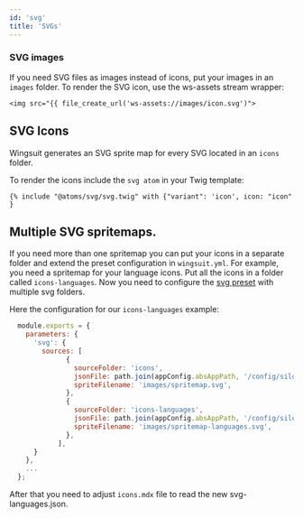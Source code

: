 ```yaml
---
id: 'svg'
title: 'SVGs'
---
```

### SVG images
If you need SVG files as images instead of icons, put your images in an `images` folder.
To render the SVG icon, use the ws-assets stream wrapper:

```twig
<img src="{{ file_create_url('ws-assets://images/icon.svg')">
```

## SVG Icons
Wingsuit generates an SVG sprite map for every SVG located in an `icons` folder. 

To render the icons include the `svg atom` in your Twig template: 

```twig
{% include "@atoms/svg/svg.twig" with {"variant": 'icon', icon: "icon" }
```

## Multiple SVG spritemaps.
If you need more than one spritemap you can put your icons in a separate folder and extend the preset configuration in `wingsuit.yml`.
For example, you need a spritemap for your language icons. Put all the icons in a folder called `icons-languages`.
Now you need to configure the [svg preset](https://github.com/wingsuit-designsystem/wingsuit/blob/master/packages/core/src/server/presets/svg.ts) with multiple svg folders.

Here the configuration for our `icons-languages` example:

 ```js
   module.exports = {
     parameters: {
       'svg': {
         sources: [
               {
                 sourceFolder: 'icons',
                 jsonFile: path.join(appConfig.absAppPath, '/config/silo/svgs.json'),
                 spriteFilename: 'images/spritemap.svg',
               },
               {
                 sourceFolder: 'icons-languages',
                 jsonFile: path.join(appConfig.absAppPath, '/config/silo/svgs-languages.json'),
                 spriteFilename: 'images/spritemap-languages.svg',
               },
             ],
       }
     }, 
     ...
   };
 
 ```
 
After that you need to adjust `icons.mdx` file to read the new svg-languages.json.
